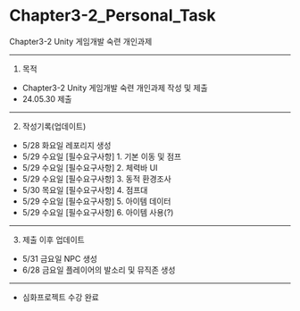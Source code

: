 # Chapter3-2_Personal_Task
 Chapter3-2 Unity 게임개발 숙련 개인과제
***
1. 목적
* Chapter3-2 Unity 게임개발 숙련 개인과제 작성 및 제출
* 24.05.30 제출
***
2. 작성기록(업데이트)
* 5/28 화요일 레포리지 생성
* 5/29 수요일 [필수요구사항] 1. 기본 이동 및 점프
* 5/29 수요일 [필수요구사항] 2. 체력바 UI 
* 5/29 수요일 [필수요구사항] 3. 동적 환경조사
* 5/30 목요일 [필수요구사항] 4. 점프대 
* 5/29 수요일 [필수요구사항] 5. 아이템 데이터
* 5/29 수요일 [필수요구사항] 6. 아이템 사용(?)
***
3. 제출 이후 업데이트
* 5/31 금요일 NPC 생성
* 6/28 금요일 플레이어의 발소리 및 뮤직존 생성
***
* 심화프로젝트 수강 완료
